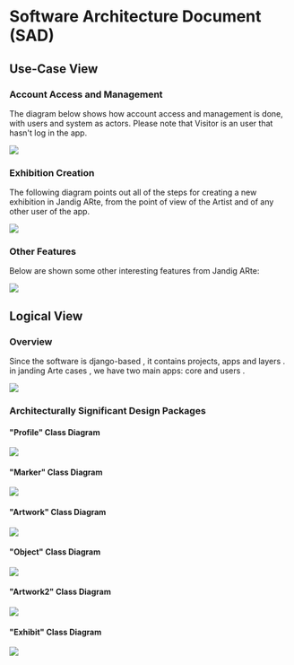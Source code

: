 # Software Architecture Document (SAD)
## Use-Case View
### Account Access and Management

The diagram below shows how account access and management is done, with users and system as actors. Please note that Visitor is an user that hasn't log in the app.

![](images/use-case-diagram-user.png)


### Exhibition Creation

The following diagram points out all of the steps for creating a new exhibition in Jandig ARte, from the point of view of the Artist and of any other user of the app.

![](images/use-case-diagram-artist.png)


### Other Features

Below are shown some other interesting features from Jandig ARte:

![](images/use-case-diagram-features.png)


## Logical View

### Overview

 Since the software is django-based , it contains projects, apps and layers . in janding Arte cases , we have two main apps: core and users .
 
 ![](images/package-diagram-logical-view.png)    
 
 
### Architecturally Significant Design Packages

#### "Profile" Class Diagram 
![](images/class-diagram-profile.png)

#### "Marker" Class Diagram 
![](images/class-diagram-marker.png)

#### "Artwork" Class Diagram 
![](images/class-diagram-artwork.png)

#### "Object" Class Diagram 
![](images/class-diagram-object.png)

#### "Artwork2" Class Diagram 
![](images/class-diagram-artwork2.png)

#### "Exhibit" Class Diagram 
![](images/class-diagram-exhibit.png)

